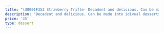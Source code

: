 ```yaml
---
title: "\U0001F353 Strawberry Trifle- Decadent and delicious. Can be made into individual desserts. "
description: 'Decadent and delicious. Can be made into idivual desserts. '
price: '35'
type: dessert
---
```


